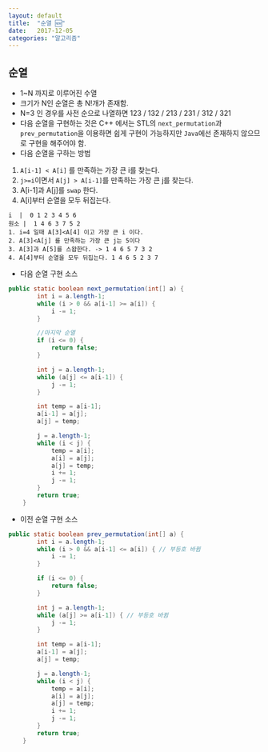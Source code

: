 ```yaml
---
layout: default
title:  "순열 🆕"
date:   2017-12-05
categories: "알고리즘"
---
```


## 순열
* 1~N 까지로 이루어진 수열
* 크기가 N인 순열은 총 N!개가 존재함.
* N=3 인 경우를 사전 순으로 나열하면 123 / 132 / 213 / 231 / 312 / 321
* 다음 순열을 구현하는 것은 C++ 에서는 STL의 `next_permutation`과 `prev_permutation`을 이용하면
 쉽게 구현이 가능하지만 `Java`에선 존재하지 않으므로 구현을 해주어야 함.
* 다음 순열을 구하는 방법
 1. `A[i-1] < A[i]` 를 만족하는 가장 큰 i를 찾는다.
 2. `j>=i`이면서 `A[j] > A[i-1]`를 만족하는 가장 큰 j를 찾는다.
 3. A[i-1]과 A[j]를 `swap` 한다.
 4. A[i]부터 순열을 모두 뒤집는다.

 ```
 i  |  0 1 2 3 4 5 6
원소 |  1 4 6 3 7 5 2
 1. i=4 일때 A[3]<A[4] 이고 가장 큰 i 이다.
 2. A[3]<A[j] 를 만족하는 가장 큰 j는 5이다
 3. A[3]과 A[5]를 스왑한다. -> 1 4 6 5 7 3 2
 4. A[4]부터 순열을 모두 뒤집는다. 1 4 6 5 2 3 7
 ```

* 다음 순열 구현 소스

```java
public static boolean next_permutation(int[] a) {
        int i = a.length-1;
        while (i > 0 && a[i-1] >= a[i]) {
            i -= 1;
        }

        //마지막 순열
        if (i <= 0) {
            return false;
        }

        int j = a.length-1;
        while (a[j] <= a[i-1]) {
            j -= 1;
        }

        int temp = a[i-1];
        a[i-1] = a[j];
        a[j] = temp;

        j = a.length-1;
        while (i < j) {
            temp = a[i];
            a[i] = a[j];
            a[j] = temp;
            i += 1;
            j -= 1;
        }
        return true;
    }
```

* 이전 순열 구현 소스

```java
public static boolean prev_permutation(int[] a) {
        int i = a.length-1;
        while (i > 0 && a[i-1] <= a[i]) { // 부등호 바뀜
            i -= 1;
        }

        if (i <= 0) {
            return false;
        }

        int j = a.length-1;
        while (a[j] >= a[i-1]) { // 부등호 바뀜
            j -= 1;
        }

        int temp = a[i-1];
        a[i-1] = a[j];
        a[j] = temp;

        j = a.length-1;
        while (i < j) {
            temp = a[i];
            a[i] = a[j];
            a[j] = temp;
            i += 1;
            j -= 1;
        }
        return true;
    }

```